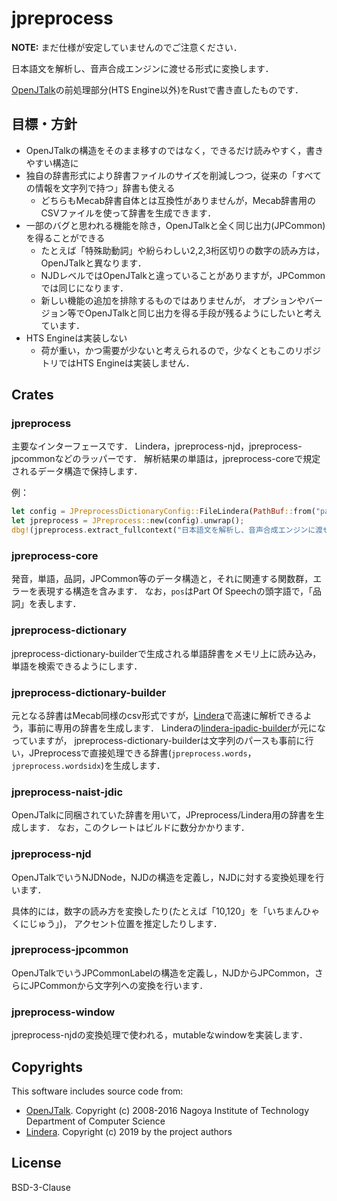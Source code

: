 # jpreprocess

**NOTE:** まだ仕様が安定していませんのでご注意ください．

日本語文を解析し、音声合成エンジンに渡せる形式に変換します．

[OpenJTalk](http://open-jtalk.sourceforge.net/)の前処理部分(HTS Engine以外)をRustで書き直したものです．

## 目標・方針

- OpenJTalkの構造をそのまま移すのではなく，できるだけ読みやすく，書きやすい構造に
- 独自の辞書形式により辞書ファイルのサイズを削減しつつ，従来の「すべての情報を文字列で持つ」辞書も使える
  - どちらもMecab辞書自体とは互換性がありませんが，Mecab辞書用のCSVファイルを使って辞書を生成できます．
- 一部のバグと思われる機能を除き，OpenJTalkと全く同じ出力(JPCommon)を得ることができる
  - たとえば「特殊助動詞」や紛らわしい2,2,3桁区切りの数字の読み方は，OpenJTalkと異なります．
  - NJDレベルではOpenJTalkと違っていることがありますが，JPCommonでは同じになります．
  - 新しい機能の追加を排除するものではありませんが，
    オプションやバージョン等でOpenJTalkと同じ出力を得る手段が残るようにしたいと考えています．
- HTS Engineは実装しない
  - 荷が重い，かつ需要が少ないと考えられるので，少なくともこのリポジトリではHTS Engineは実装しません．

## Crates

### jpreprocess

主要なインターフェースです．
Lindera，jpreprocess-njd，jpreprocess-jpcommonなどのラッパーです．
解析結果の単語は，jpreprocess-coreで規定されるデータ構造で保持します．

例：

```rs
let config = JPreprocessDictionaryConfig::FileLindera(PathBuf::from("path_to_lindera_dictionary"));
let jpreprocess = JPreprocess::new(config).unwrap();
dbg!(jpreprocess.extract_fullcontext("日本語文を解析し、音声合成エンジンに渡せる形式に変換します．"))
```

### jpreprocess-core

発音，単語，品詞，JPCommon等のデータ構造と，それに関連する関数群，エラーを表現する構造を含みます．
なお，`pos`はPart Of Speechの頭字語で，「品詞」を表します．

### jpreprocess-dictionary

jpreprocess-dictionary-builderで生成される単語辞書をメモリ上に読み込み，単語を検索できるようにします．

### jpreprocess-dictionary-builder

元となる辞書はMecab同様のcsv形式ですが，[Lindera](https://github.com/lindera-morphology/lindera)で高速に解析できるよう，事前に専用の辞書を生成します．
Linderaの[lindera-ipadic-builder](https://crates.io/crates/lindera-ipadic-builder)が元になっていますが，
jpreprocess-dictionary-builderは文字列のパースも事前に行い，JPreprocessで直接処理できる辞書(`jpreprocess.words`，`jpreprocess.wordsidx`)を生成します．

### jpreprocess-naist-jdic

OpenJTalkに同梱されていた辞書を用いて，JPreprocess/Lindera用の辞書を生成します．
なお，このクレートはビルドに数分かかります．

### jpreprocess-njd

OpenJTalkでいうNJDNode，NJDの構造を定義し，NJDに対する変換処理を行います．

具体的には，数字の読み方を変換したり(たとえば「10,120」を「いちまんひゃくにじゅう」)，
アクセント位置を推定したりします．

### jpreprocess-jpcommon

OpenJTalkでいうJPCommonLabelの構造を定義し，NJDからJPCommon，さらにJPCommonから文字列への変換を行います．

### jpreprocess-window

jpreprocess-njdの変換処理で使われる，mutableなwindowを実装します．

## Copyrights

This software includes source code from:

- [OpenJTalk](http://open-jtalk.sourceforge.net/).
  Copyright (c) 2008-2016  Nagoya Institute of Technology Department of Computer Science
- [Lindera](https://github.com/lindera-morphology/lindera).
  Copyright (c) 2019 by the project authors

## License

BSD-3-Clause
